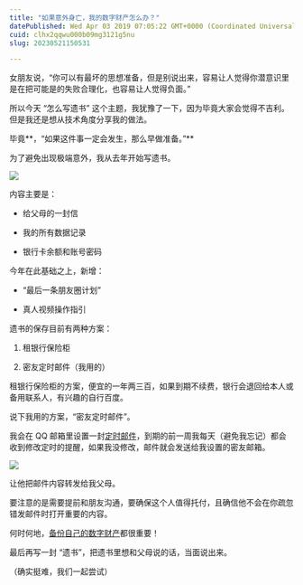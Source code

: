 ```yaml
---
title: "如果意外身亡，我的数字财产怎么办？"
datePublished: Wed Apr 03 2019 07:05:22 GMT+0000 (Coordinated Universal Time)
cuid: clhx2qqwu000b09mg3121g5nu
slug: 20230521150531

---
```


女朋友说，“你可以有最坏的思想准备，但是别说出来，容易让人觉得你潜意识里是在把可能是的失败合理化，也容易让人觉得负面。”

所以今天 “怎么写遗书” 这个主题，我犹豫了一下，因为毕竟大家会觉得不吉利。但是我还是想从技术角度分享我的做法。

毕竟**，“如果这件事一定会发生，那么早做准备。”**

为了避免出现极端意外，我从去年开始写遗书。

![](url)

内容主要是：

* 给父母的一封信
    
* 我的所有数据记录
    
* 银行卡余额和账号密码
    

今年在此基础之上，新增：

* “最后一条朋友圈计划”
    
* 真人视频操作指引
    

遗书的保存目前有两种方案：

1. 租银行保险柜
    
2. 密友定时邮件（我用的）
    

租银行保险柜的方案，便宜的一年两三百，如果到期不续费，银行会退回给本人或备用联系人，有兴趣的自行百度。

说下我用的方案，“密友定时邮件”。

我会在 QQ 邮箱里设置一封[定时邮件](http://mp.weixin.qq.com/s?__biz=MzI3MzU5MDA1OQ==&mid=2247484989&idx=1&sn=b4fcd390153b7114dc2b4a97f764acff&chksm=eb21b479dc563d6f1fbd6f053f0adf2f5a6de6e3945418e2591928a793aeb673d59c7d587e7a&scene=21#wechat_redirect)，到期的前一周我每天（避免我忘记）都会收到修改定时的提醒，如果我没修改，邮件就会发送给我设置的密友邮箱。

![](url)

让他把邮件内容转发给我父母。

要注意的是需要提前和朋友沟通，要确保这个人值得托付，且确信他不会在你疏忽错发邮件时打开重要的内容。

何时何地，[备份自己的数字财产](http://mp.weixin.qq.com/s?__biz=MzI3MzU5MDA1OQ==&mid=2247485030&idx=1&sn=9af4be93434f5ba8d7a3fcee4a51feef&chksm=eb21b422dc563d34120746207e7a72a1e43aa08f9426c6797547fbddd8af099b639671e4e161&scene=21#wechat_redirect)都很重要！

最后再写一封 “遗书”，把遗书里想和父母说的话，当面说出来。

（确实挺难，我们一起尝试）
